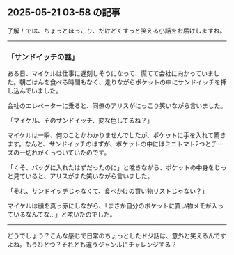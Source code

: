 ## 2025-05-21 03-58 の記事
了解！では、ちょっとほっこり、だけどくすっと笑える小話をお届けしますね。

---

### 「サンドイッチの謎」

ある日、マイケルは仕事に遅刻しそうになって、慌てて会社に向かっていました。朝ごはんを食べる時間もなく、走りながらポケットの中にサンドイッチを押し込んでいました。

会社のエレベーターに乗ると、同僚のアリスがにっこり笑いながら言いました。

「マイケル、そのサンドイッチ、変な色してるね？」

マイケルは一瞬、何のことかわかりませんでしたが、ポケットに手を入れて驚きます。なんと、サンドイッチのはずが、ポケットの中にはミニトマト2つとチーズの一切れがくっついていたのです。

「くそ、バッグに入れたはずだったのに」と呟きながら、ポケットの中身をじっと見ていると、アリスがまた笑いながら言いました。

「それ、サンドイッチじゃなくて、食べかけの買い物リストじゃない？」

マイケルは顔を真っ赤にしながら、「まさか自分のポケットに買い物メモが入っているなんてな…」と呟いたのでした。

---

どうでしょう？こんな感じで日常のちょっとしたドジ話は、意外と笑えるんですよね。もうひとつ？それとも違うジャンルにチャレンジする？